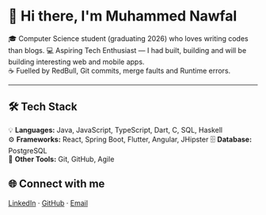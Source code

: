 # 👋 Hi there, I'm Muhammed Nawfal 

🎓 Computer Science student (graduating 2026) who loves writing codes than blogs.
💻 Aspiring Tech Enthusiast — I had built, building and will be building interesting web and mobile apps.  
☕ Fuelled by RedBull, Git commits, merge faults and Runtime errors. 

---

## 🛠 Tech Stack  

💡 **Languages:** Java, JavaScript, TypeScript, Dart, C, SQL, Haskell  
⚙️ **Frameworks:** React, Spring Boot, Flutter, Angular, JHipster
🗄 **Database:** PostgreSQL  
🔧 **Other Tools:** Git, GitHub, Agile  

## 🌐 Connect with me  
[LinkedIn](https://www.linkedin.com/in/muhammed-nawfal/) · [GitHub](https://github.com/Muhammed-Nawfal) · [Email](mailto:muhammednawfal28@gmail.com)  




<!--
**Muhammed-Nawfal/Muhammed-Nawfal** is a ✨ _special_ ✨ repository because its `README.md` (this file) appears on your GitHub profile.

Here are some ideas to get you started:

- 🔭 I’m currently working on ...
- 🌱 I’m currently learning ...
- 👯 I’m looking to collaborate on ...
- 🤔 I’m looking for help with ...
- 💬 Ask me about ...
- 📫 How to reach me: ...
- 😄 Pronouns: ...
- ⚡ Fun fact: ...
-->
